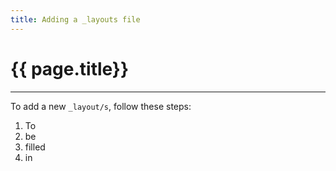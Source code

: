 ```yaml
---
title: Adding a _layouts file
---
```


# {{ page.title}}

---

To add a new `_layout/s`, follow these steps:

1. To
2. be
3. filled
4. in

